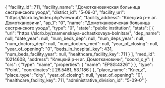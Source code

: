 {
    "facility_id": 711,
    "facility_name": "Домоткановичская больница сестринского ухода",
    "district_id": "5-09-0",
    "facility_url": "https:\/\/klcrb.by\/index.php?view=ub",
    "facility_address": "Клецкий р-н аг. Домоткановичи",
    "ap_1": "0",
    "name": "Домоткановичская больница сестринского ухода",
    "type": "0",
    "state": "public institution",
    "stats": [
        {
            "url": "https:\/\/slcrb.by\/znamenskaya-uchastkovaya-bolnitsa\/",
            "dep_name": null,
            "date_year": null,
            "num_beds_dep": null,
            "num_deps_year": null,
            "num_doctors_dep": null,
            "num_doctors_med": null,
            "year_of_closing": null,
            "year_of_opening": "0",
            "beds_in_hospital_key": 431,
            "num_beds_facility_year": null,
            "healthcare_facility_key": 711
        }
    ],
    "med_id": 10214608,
    "address": "Клецкий р-н аг. Домоткановичи",
    "coord_x_y": {
        "crs": {
            "type": "name",
            "properties": {
                "name": "EPSG:4326"
            }
        },
        "type": "Point",
        "coordinates": [
            26.5481,
            53.1186
        ]
    },
    "place_name": "Клецк",
    "place_type": "city",
    "year_of_closing": null,
    "year_of_opening": "0",
    "healthcare_facility_key": 711,
    "administrative_division_id": "5-09-0"
}